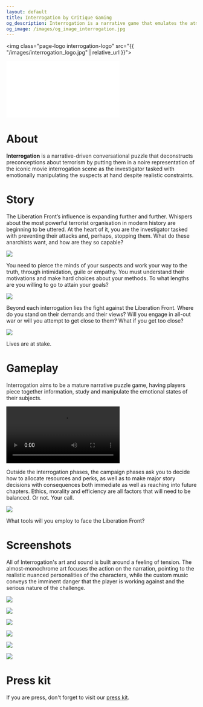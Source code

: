 ```yaml
---
layout: default
title: Interrogation by Critique Gaming
og_description: Interrogation is a narrative game that emulates the atmosphere of dark investigation procedurals to put the player in the detective’s seat and challenge their preconceptions with noire intensity.
og_image: /images/og_image_interrogation.jpg
---
```

<img class="page-logo interrogation-logo" src="{{ "/images/interrogation_logo.jpg" | relative_url }}">

<div class="yt-container">
<iframe src="//www.youtube.com/embed/8sIeD_oal2U" frameborder="0" allowfullscreen class="yt-video"></iframe>
</div>

# About

**Interrogation** is a narrative-driven conversational puzzle that deconstructs preconceptions about terrorism by putting them in a noire representation of the iconic movie interrogation scene as the investigator tasked with emotionally manipulating the suspects at hand despite realistic constraints.

# Story

The Liberation Front’s influence is expanding further and further. Whispers about the most powerful terrorist organisation in modern history are beginning to be uttered. At the heart of it, you are the investigator tasked with preventing their attacks and, perhaps, stopping them. What do these anarchists want, and how are they so capable?

![](/images/screenshots/Heraldic_manifesto.jpg)

You need to pierce the minds of your suspects and work your way to the truth, through intimidation, guile or empathy. You must understand their motivations and make hard choices about your methods. To what lengths are you willing to go to attain your goals?

![](/images/screenshots/Screenshot_1.jpg)

Beyond each interrogation lies the fight against the Liberation Front. Where do you stand on their demands and their views? Will you engage in all-out war or will you attempt to get close to them? What if you get too close?

![](/images/screenshots/Screenshot_5.jpg)

Lives are at stake.

# Gameplay

Interrogation aims to be a mature narrative puzzle game, having players piece together information, study and manipulate the emotional states of their subjects.

<video src="/images/screenshots/gameplay_short.mp4" class="w100" autoplay loop ></video>

Outside the interrogation phases, the campaign phases ask you to decide how to allocate resources and perks, as well as to make major story decisions with consequences both immediate as well as reaching into future chapters. Ethics, morality and efficiency are all factors that will need to be balanced. Or not. Your call.

![](/images/screenshots/Screenshot_4.jpg)

What tools will you employ to face the Liberation Front?

# Screenshots

All of Interrogation's art and sound is built around a feeling of tension. The almost-monochrome art focuses the action on the narration, pointing to the realistic nuanced personalities of the characters, while the custom music conveys the imminent danger that the player is working against and the serious nature of the challenge.

![](/images/screenshots/Screenshot_2.jpg)

![](/images/screenshots/Screenshot_3.jpg)

![](/images/screenshots/Screenshot_6.jpg)

![](/images/screenshots/Screenshot_7.jpg)

![](/images/screenshots/Screenshot_8.jpg)

![](/images/screenshots/Screenshot_9.jpg)

# Press kit

If you are press, don't forget to visit our [press kit](https://presskit.critique-gaming.com/sheet.php?p=interrogation).
